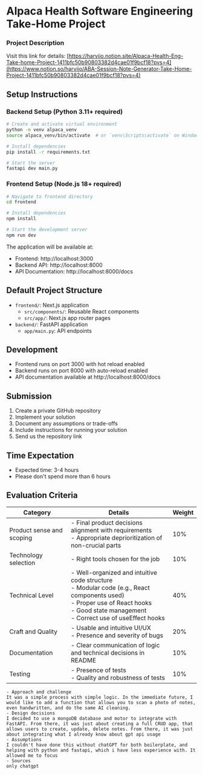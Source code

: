 # Alpaca Health Software Engineering Take-Home Project

### Project Description

Visit this link for details:
[https://harviio.notion.site/Alpaca-Health-Eng-Take-home-Project-1411bfc50b90803382d4cae01f9bcf18?pvs=4](https://www.notion.so/harviio/ABA-Session-Note-Generator-Take-Home-Project-1411bfc50b90803382d4cae01f9bcf18?pvs=4)

## Setup Instructions

### Backend Setup (Python 3.11+ required)

```bash
# Create and activate virtual environment
python -m venv alpaca_venv
source alpaca_venv/bin/activate  # or `venv\Scripts\activate` on Windows

# Install dependencies
pip install -r requirements.txt

# Start the server
fastapi dev main.py
```

### Frontend Setup (Node.js 18+ required)

```bash
# Navigate to frontend directory
cd frontend

# Install dependencies
npm install

# Start the development server
npm run dev
```

The application will be available at:

- Frontend: http://localhost:3000
- Backend API: http://localhost:8000
- API Documentation: http://localhost:8000/docs

## Default Project Structure

- `frontend/`: Next.js application
  - `src/components/`: Reusable React components
  - `src/app/`: Next.js app router pages
- `backend/`: FastAPI application
  - `app/main.py`: API endpoints

## Development

- Frontend runs on port 3000 with hot reload enabled
- Backend runs on port 8000 with auto-reload enabled
- API documentation available at http://localhost:8000/docs

## Submission

1. Create a private GitHub repository
2. Implement your solution
3. Document any assumptions or trade-offs
4. Include instructions for running your solution
5. Send us the repository link

## Time Expectation

- Expected time: 3-4 hours
- Please don't spend more than 6 hours

## Evaluation Criteria

| Category                  | Details                                                                                                                                                                                     | Weight |
| ------------------------- | ------------------------------------------------------------------------------------------------------------------------------------------------------------------------------------------- | ------ |
| Product sense and scoping | - Final product decisions alignment with requirements<br>- Appropriate deprioritization of non-crucial parts                                                                                | 10%    |
| Technology selection      | - Right tools chosen for the job                                                                                                                                                            | 10%    |
| Technical Level           | - Well-organized and intuitive code structure<br>- Modular code (e.g., React components used)<br>- Proper use of React hooks<br>- Good state management<br>- Correct use of useEffect hooks | 40%    |
| Craft and Quality         | - Usable and intuitive UI/UX<br>- Presence and severity of bugs                                                                                                                             | 20%    |
| Documentation             | - Clear communication of logic and technical decisions in README                                                                                                                            | 10%    |
| Testing                   | - Presence of tests<br>- Quality and robustness of tests                                                                                                                                    | 10%    |

    - Approach and challenge
    It was a simple process with simple logic. In the immediate future, I would like to add a function that allows you to scan a photo of notes, even handwritten, and do the same AI cleaning.
    - Design decisions
    I decided to use a mongoDB database and motor to integrate with FastAPI. From there, it was just about creating a full CRUD app, that allows users to create, update, delete notes. From there, it was just about integrating what I already know about gpt api usage
    - Assumptions
    I couldn't have done this without chatGPT for both boilerplate, and helping with python and fastapi, which i have less experience with. It allowed me to focus
    - Sources
    only chatgpt
